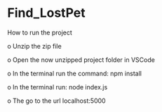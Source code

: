 # Find_LostPet
How to run the project

o Unzip the zip file

o Open the now unzipped project folder in VSCode

o In the terminal run the command: npm install

o In the terminal run: node index.js

o The go to the url localhost:5000 
